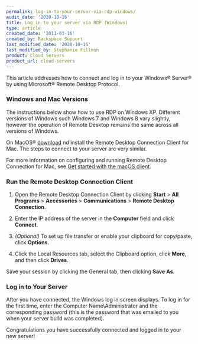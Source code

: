 ```yaml
---
permalink: log-in-to-your-server-via-rdp-windows/
audit_date: '2020-10-16'
title: Log in to your server via RDP (Windows)
type: article
created_date: '2011-03-16'
created_by: Rackspace Support
last_modified_date: '2020-10-16'
last_modified_by: Stephanie Fillmon
product: Cloud Servers
product_url: cloud-servers
---
```


This article addresses how to connect and log in to your Windows&reg;
Server&reg; by using Microsoft&reg; Remote Desktop Protocol.

### Windows and Mac Versions

The instructions below show how to use RDP on Windows XP. Different
versions of Windows such Windows 7 and Windows 8 vary slightly,
however the operation of Remote Desktop remains the same across all
versions of Windows.

On MacOS&reg;
[download](https://apps.apple.com/us/app/microsoft-remote-desktop/id1295203466?mt=12)
nd install the Remote Desktop Connection Client for
Mac. The steps to connect to your server are very similar.

For more information on configuring and running Remote Desktop
Connection for Mac, see
[Get started with the macOS client](https://docs.microsoft.com/en-us/windows-server/remote/remote-desktop-services/clients/remote-desktop-mac).

### Run the Remote Desktop Connection Client

1. Open the Remote Desktop Connection Client by clicking **Start** >
   **All Programs** > **Accessories** > **Communications** >
   **Remote Desktop Connection**.

2. Enter the IP address of the server in the **Computer** field and click
   **Connect**.

3. *(Optional)* To set up file transfer or enable your clipboard for
   copy/paste, click **Options**.

4. Click the Local Resources tab, select the Clipboard option, click **More**,
   and then click **Drives**.

Save your session by clicking the General tab, then clicking **Save As**.

### Log in to Your Server

After you have connected, the Windows log in screen displays. To log
in for the first time, enter the Computer Name\\Administrator and the
corresponding password (this is the password that was emailed to you
when your server build was completed).

Congratulations you have successfully connected and logged in to your
new server!
